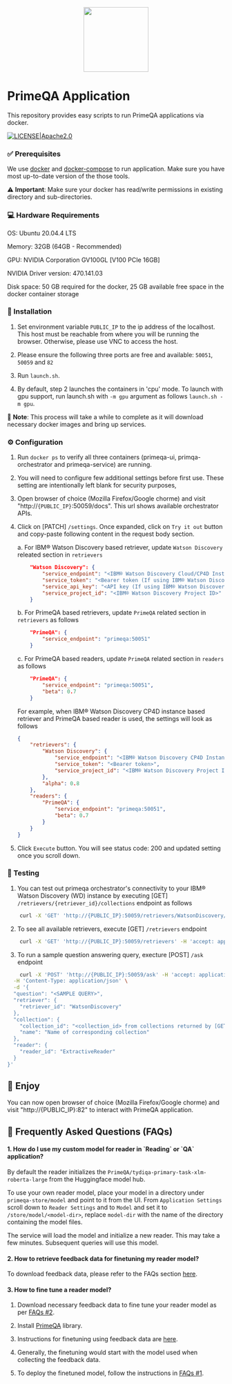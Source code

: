 <!---
Copyright 2022 PrimeQA Team

Licensed under the Apache License, Version 2.0 (the "License");
you may not use this file except in compliance with the License.
You may obtain a copy of the License at

    http://www.apache.org/licenses/LICENSE-2.0

Unless required by applicable law or agreed to in writing, software
distributed under the License is distributed on an "AS IS" BASIS,
WITHOUT WARRANTIES OR CONDITIONS OF ANY KIND, either express or implied.
See the License for the specific language governing permissions and
limitations under the License.
-->
<!-- START sphinx doc instructions - DO NOT MODIFY next code, please -->
<div align="center">
    <img src="static/PrimeQA.png" width="150"/>
</div>
<!-- END sphinx doc instructions - DO NOT MODIFY above code, please -->

# PrimeQA Application

This repository provides easy scripts to run PrimeQA applications via docker.
<br>

[![LICENSE|Apache2.0](https://img.shields.io/github/license/saltstack/salt?color=blue)](https://www.apache.org/licenses/LICENSE-2.0.txt)

<h3> ✅ Prerequisites </h3>

We use [docker](https://www.docker.com/) and [docker-compose](https://docs.docker.com/compose/) to run application. Make sure you have most up-to-date version of the those tools. 

⚠️ **Important**: Make sure your docker has read/write permissions in existing directory and sub-directories.


<h3> 💻 Hardware Requirements </h3>

OS: Ubuntu 20.04.4 LTS

Memory: 32GB (64GB - Recommended)

GPU: NVIDIA Corporation GV100GL [V100 PCIe 16GB]

NVIDIA Driver version: 470.141.03

Disk space: 50 GB required for the docker, 25 GB available free space in the docker container storage

<h3> 🧩 Installation </h3>

1. Set environment variable `PUBLIC_IP` to the ip address of the localhost. This host must be reachable from where you will be running the browser. Otherwise, please use VNC to access the host. 

2. Please ensure the following three ports are free and available: `50051`, `50059` and `82`

2. Run `launch.sh`.  

3. By default, step 2 launches the containers in 'cpu' mode. To launch with gpu support, run launch.sh with `-m gpu` argument as follows `launch.sh -m gpu`. 

🚨 **Note**: This process will take a while to complete as it will download necessary docker images and bring up services.


<h3>⚙️ Configuration </h3>

1. Run `docker ps` to verify all three containers (primeqa-ui, primqa-orchestrator and primeqa-service) are running.

2. You will need to configure few additional settings before first use. These setting are intentionally left blank for security purposes, 

3. Open browser of choice (Mozilla Firefox/Google chorme) and visit "http://`{PUBLIC_IP}`:50059/docs". This url shows available orchestrator APIs.

4. Click on [PATCH] `/settings`. Once expanded, click on `Try it out` button and copy-paste following content in the request body section.
    
    a. For IBM® Watson Discovery based retriever, update `Watson Discovery` releated section in `retrievers`
    ```json
        "Watson Discovery": {
            "service_endpoint": "<IBM® Watson Discovery Cloud/CP4D Instance Endpoint>",
            "service_token": "<Bearer token (If using IBM® Watson Discovery CP4D Instance)>",
            "service_api_key": "<API key (If using IBM® Watson Discovery Cloud instance)>",
            "service_project_id": "<IBM® Watson Discovery Project ID>"
        }
    ```

    b. For PrimeQA based retrievers, update `PrimeQA` related section in `retrievers` as follows
    ```json
        "PrimeQA": {
            "service_endpoint": "primeqa:50051"
        }
    ```

    c. For PrimeQA based readers, update `PrimeQA` related section in `readers` as follows
    ```json
        "PrimeQA": {
            "service_endpoint": "primeqa:50051",
            "beta": 0.7
        }
    ```


    For example,  when IBM® Watson Discovery CP4D instance based retriever and PrimeQA based reader is used, the settings will look as follows

    ```json
	{
        "retrievers": {
            "Watson Discovery": {
                "service_endpoint": "<IBM® Watson Discovery CP4D Instance Endpoint>",
                "service_token": "<Bearer token>",
                "service_project_id": "<IBM® Watson Discovery Project ID>"
            },
            "alpha": 0.8
        },
        "readers": {
            "PrimeQA": {
                "service_endpoint": "primeqa:50051",
                "beta": 0.7
            }
        }
    }
    ```

5. Click `Execute` button. You will see status code: 200 and updated setting once you scroll down.

<h3> 🧪 Testing </h3>

1. You can test out primeqa orchestrator's connectivity to your IBM® Watson Discovery (WD) instance by executing [GET] `/retrievers/{retriever_id}/collections` endpoint as follows

```sh
	curl -X 'GET' 'http://{PUBLIC_IP}:50059/retrievers/WatsonDiscovery/collections' -H 'accept: application/json'
```

2. To see all available retrievers, execute [GET] `/retrievers` endpoint

```sh
	curl -X 'GET' 'http://{PUBLIC_IP}:50059/retrievers' -H 'accept: application/json'
```

3. To run a sample question answering query, execture [POST] `/ask` endpoint

```sh
	curl -X 'POST' 'http://{PUBLIC_IP}:50059/ask' -H 'accept: application/json' \
  -H 'Content-Type: application/json' \
  -d '{
  "question": "<SAMPLE QUERY>",
  "retriever": {
    "retriever_id": "WatsonDiscovery"
  },
  "collection": {
    "collection_id": "<collection_id> from collections returned by [GET]/collections API.",
    "name": "Name of corresponding collection"
  },
  "reader": {
    "reader_id": "ExtractiveReader"
  }
}'
```

<h2> 🥁 Enjoy </h2>
You can now open browser of choice (Mozilla Firefox/Google chorme) and visit "http://{PUBLIC_IP}:82" to interact with PrimeQA application.

<h2> 🤨 Frequently Asked Questions (FAQs) </h2>

<h4> 1. How do I use my custom model for reader in `Reading` or `QA` application? </h4>

By default the reader initializes the `PrimeQA/tydiqa-primary-task-xlm-roberta-large` from the Huggingface model hub. 

To use your own reader model, place your model in a directory under `primeqa-store/model` and point to it from the UI.  From `Application Settings` scroll down to `Reader Settings` and to `Model` and set it to `/store/model/<model-dir>`,  replace `model-dir` with the name of the directory containing the model files.

The service will load the model and initialize a new reader.  This may take a few minutes. Subsequent queries will use this model.

<h4> 2. How to retrieve feedback data for finetuning my reader model? </h4>

To download feedback data, please refer to the FAQs section [here](https://github.com/primeqa/primeqa-orchestrator#1-how-do-i-get-feedbacks-to-fine-tune-my-reader-model-).

<h4> 3. How to fine tune a reader model? </h4>

1. Download necessary feedback data to fine tune your reader model as per [FAQs #2](https://github.com/primeqa/create-primeqa-app#2-how-to-retrieve-feedback-data-to-fine-tune-my-reader-model-).

2. Install [PrimeQA](https://github.com/primeqa/primeqa) library.

3. Instructions for finetuning using feedback data are [here](https://github.com/primeqa/primeqa/tree/main/examples/custom_mrc#finetuning-using-feedback-data).

4. Generally, the finetuning would start with the model used when collecting the feedback data. 

5. To deploy the finetuned model, follow the instructions in [FAQs #1](https://github.com/primeqa/create-primeqa-app#1-how-do-i-use-my-custom-model-for-reader-in-reading-or-qa-application-).


